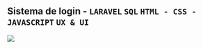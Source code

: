 ## Sistema de login - **`LARAVEL`** **`SQL`**  **`HTML - CSS - JAVASCRIPT`**  **`UX & UI`**

<img src="https://github.com/user-attachments/assets/bb24e01b-8d60-4f12-8269-3e3e0c737ede">







